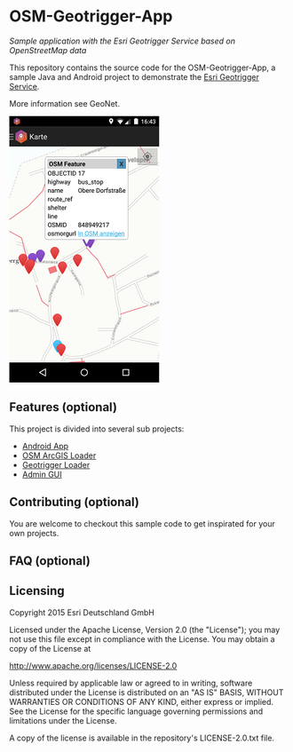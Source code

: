 # **OSM-Geotrigger-App**
*Sample application with the Esri Geotrigger Service based on OpenStreetMap data*

This repository contains the source code for the OSM-Geotrigger-App, a sample Java and Android project to demonstrate the [Esri Geotrigger Service](https://developers.arcgis.com/en/features/geotrigger-service/).

More information see GeoNet.

![Android App](./Doc/app.png "")


## **Features** (optional)
This project is divided into several sub projects:

* [Android App](./Android/OsmTriggerApp)
* [OSM ArcGIS Loader](./Admin/OsmLib)
* [Geotrigger Loader](./Admin/Core)
* [Admin GUI](./Admin/GUI)


## **Contributing (optional)**

You are welcome to checkout this sample code to get inspirated for your own projects.

## **FAQ (optional)**


## **Licensing**
Copyright 2015 Esri Deutschland GmbH

Licensed under the Apache License, Version 2.0 (the "License");
you may not use this file except in compliance with the License.
You may obtain a copy of the License at

   http://www.apache.org/licenses/LICENSE-2.0

Unless required by applicable law or agreed to in writing, software
distributed under the License is distributed on an "AS IS" BASIS,
WITHOUT WARRANTIES OR CONDITIONS OF ANY KIND, either express or implied.
See the License for the specific language governing permissions and
limitations under the License.

A copy of the license is available in the repository's LICENSE-2.0.txt file.
